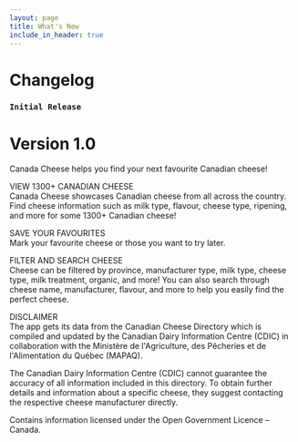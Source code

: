 ```yaml
---
layout: page
title: What's New
include_in_header: true
---
```


# Changelog

### `Initial Release`
# **Version 1.0**
Canada Cheese helps you find your next favourite Canadian cheese!

VIEW 1300+ CANADIAN CHEESE<br>
Canada Cheese showcases Canadian cheese from all across the country. Find cheese information such as milk type, flavour, cheese type, ripening, and more for some 1300+ Canadian cheese!

SAVE YOUR FAVOURITES<br>
Mark your favourite cheese or those you want to try later.

FILTER AND SEARCH CHEESE<br>
Cheese can be filtered by province, manufacturer type, milk type, cheese type, milk treatment, organic, and more! You can also search through cheese name, manufacturer, flavour, and more to help you easily find the perfect cheese.

DISCLAIMER<br>
The app gets its data from the Canadian Cheese Directory which is compiled and updated by the Canadian Dairy Information Centre (CDIC) in collaboration with the Ministère de l'Agriculture, des Pêcheries et de l'Alimentation du Québec (MAPAQ).

The Canadian Dairy Information Centre (CDIC) cannot guarantee the accuracy of all information included in this directory. To obtain further details and information about a specific cheese, they suggest contacting the respective cheese manufacturer directly.

Contains information licensed under the Open Government Licence – Canada.
